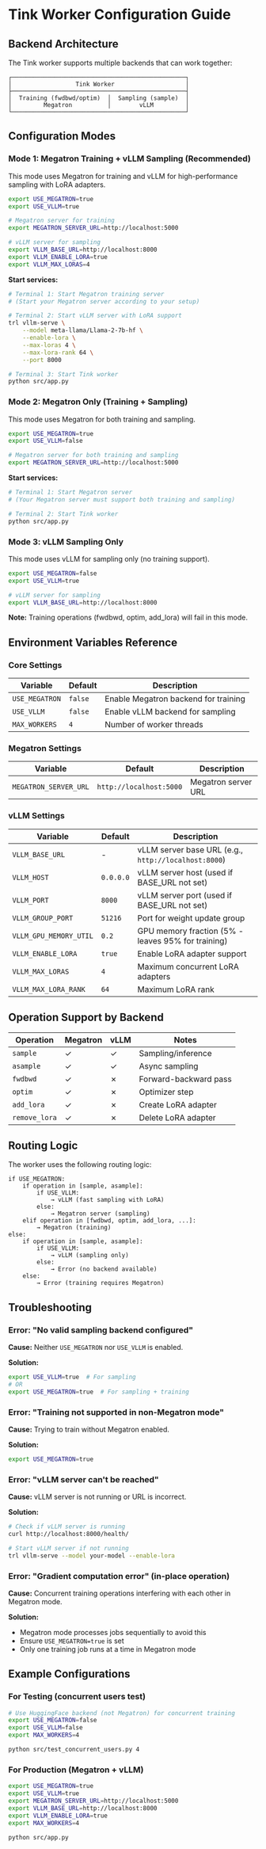 # Tink Worker Configuration Guide

## Backend Architecture

The Tink worker supports multiple backends that can work together:

```
┌─────────────────────────────────────────────────┐
│                  Tink Worker                    │
├─────────────────────────────────────────────────┤
│  Training (fwdbwd/optim)  │  Sampling (sample)  │
│         Megatron          │        vLLM         │
└─────────────────────────────────────────────────┘
```

## Configuration Modes

### Mode 1: Megatron Training + vLLM Sampling (Recommended)

This mode uses Megatron for training and vLLM for high-performance sampling with LoRA adapters.

```bash
export USE_MEGATRON=true
export USE_VLLM=true

# Megatron server for training
export MEGATRON_SERVER_URL=http://localhost:5000

# vLLM server for sampling
export VLLM_BASE_URL=http://localhost:8000
export VLLM_ENABLE_LORA=true
export VLLM_MAX_LORAS=4
```

**Start services:**
```bash
# Terminal 1: Start Megatron training server
# (Start your Megatron server according to your setup)

# Terminal 2: Start vLLM server with LoRA support
trl vllm-serve \
    --model meta-llama/Llama-2-7b-hf \
    --enable-lora \
    --max-loras 4 \
    --max-lora-rank 64 \
    --port 8000

# Terminal 3: Start Tink worker
python src/app.py
```

### Mode 2: Megatron Only (Training + Sampling)

This mode uses Megatron for both training and sampling.

```bash
export USE_MEGATRON=true
export USE_VLLM=false

# Megatron server for both training and sampling
export MEGATRON_SERVER_URL=http://localhost:5000
```

**Start services:**
```bash
# Terminal 1: Start Megatron server
# (Your Megatron server must support both training and sampling)

# Terminal 2: Start Tink worker
python src/app.py
```

### Mode 3: vLLM Sampling Only

This mode uses vLLM for sampling only (no training support).

```bash
export USE_MEGATRON=false
export USE_VLLM=true

# vLLM server for sampling
export VLLM_BASE_URL=http://localhost:8000
```

**Note:** Training operations (fwdbwd, optim, add_lora) will fail in this mode.

## Environment Variables Reference

### Core Settings

| Variable | Default | Description |
|----------|---------|-------------|
| `USE_MEGATRON` | `false` | Enable Megatron backend for training |
| `USE_VLLM` | `false` | Enable vLLM backend for sampling |
| `MAX_WORKERS` | `4` | Number of worker threads |

### Megatron Settings

| Variable | Default | Description |
|----------|---------|-------------|
| `MEGATRON_SERVER_URL` | `http://localhost:5000` | Megatron server URL |

### vLLM Settings

| Variable | Default | Description |
|----------|---------|-------------|
| `VLLM_BASE_URL` | - | vLLM server base URL (e.g., `http://localhost:8000`) |
| `VLLM_HOST` | `0.0.0.0` | vLLM server host (used if BASE_URL not set) |
| `VLLM_PORT` | `8000` | vLLM server port (used if BASE_URL not set) |
| `VLLM_GROUP_PORT` | `51216` | Port for weight update group |
| `VLLM_GPU_MEMORY_UTIL` | `0.2` | GPU memory fraction (5% - leaves 95% for training) |
| `VLLM_ENABLE_LORA` | `true` | Enable LoRA adapter support |
| `VLLM_MAX_LORAS` | `4` | Maximum concurrent LoRA adapters |
| `VLLM_MAX_LORA_RANK` | `64` | Maximum LoRA rank |

## Operation Support by Backend

| Operation | Megatron | vLLM | Notes |
|-----------|----------|------|-------|
| `sample` | ✓ | ✓ | Sampling/inference |
| `asample` | ✓ | ✓ | Async sampling |
| `fwdbwd` | ✓ | ✗ | Forward-backward pass |
| `optim` | ✓ | ✗ | Optimizer step |
| `add_lora` | ✓ | ✗ | Create LoRA adapter |
| `remove_lora` | ✓ | ✗ | Delete LoRA adapter |

## Routing Logic

The worker uses the following routing logic:

```
if USE_MEGATRON:
    if operation in [sample, asample]:
        if USE_VLLM:
            → vLLM (fast sampling with LoRA)
        else:
            → Megatron server (sampling)
    elif operation in [fwdbwd, optim, add_lora, ...]:
        → Megatron (training)
else:
    if operation in [sample, asample]:
        if USE_VLLM:
            → vLLM (sampling only)
        else:
            → Error (no backend available)
    else:
        → Error (training requires Megatron)
```

## Troubleshooting

### Error: "No valid sampling backend configured"

**Cause:** Neither `USE_MEGATRON` nor `USE_VLLM` is enabled.

**Solution:**
```bash
export USE_VLLM=true  # For sampling
# OR
export USE_MEGATRON=true  # For sampling + training
```

### Error: "Training not supported in non-Megatron mode"

**Cause:** Trying to train without Megatron enabled.

**Solution:**
```bash
export USE_MEGATRON=true
```

### Error: "vLLM server can't be reached"

**Cause:** vLLM server is not running or URL is incorrect.

**Solution:**
```bash
# Check if vLLM server is running
curl http://localhost:8000/health/

# Start vLLM server if not running
trl vllm-serve --model your-model --enable-lora
```

### Error: "Gradient computation error" (in-place operation)

**Cause:** Concurrent training operations interfering with each other in Megatron mode.

**Solution:**
- Megatron mode processes jobs sequentially to avoid this
- Ensure `USE_MEGATRON=true` is set
- Only one training job runs at a time in Megatron mode

## Example Configurations

### For Testing (concurrent users test)

```bash
# Use HuggingFace backend (not Megatron) for concurrent training
export USE_MEGATRON=false
export USE_VLLM=false
export MAX_WORKERS=4

python src/test_concurrent_users.py 4
```

### For Production (Megatron + vLLM)

```bash
export USE_MEGATRON=true
export USE_VLLM=true
export MEGATRON_SERVER_URL=http://localhost:5000
export VLLM_BASE_URL=http://localhost:8000
export VLLM_ENABLE_LORA=true
export MAX_WORKERS=4

python src/app.py
```
